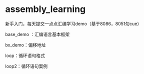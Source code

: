 # assembly_learning
新手入门，每天提交一点点汇编学习demo（基于8086，8051勿cue）

base_demo ：汇编语言基本框架

bx_demo：偏移地址

loop：循环语句格式

loop2：循环语句案例